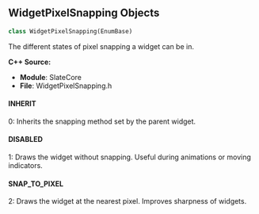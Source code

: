 ## WidgetPixelSnapping Objects

```python
class WidgetPixelSnapping(EnumBase)
```

The different states of pixel snapping a widget can be in.

**C++ Source:**

- **Module**: SlateCore
- **File**: WidgetPixelSnapping.h

<a id="unreal.WidgetPixelSnapping.INHERIT"></a>

#### INHERIT

0: Inherits the snapping method set by the parent widget.

<a id="unreal.WidgetPixelSnapping.DISABLED"></a>

#### DISABLED

1: Draws the widget without snapping. Useful during animations or moving indicators.

<a id="unreal.WidgetPixelSnapping.SNAP_TO_PIXEL"></a>

#### SNAP_TO_PIXEL

2: Draws the widget at the nearest pixel. Improves sharpness of widgets.

<a id="unreal.WidgetTickFrequency"></a>